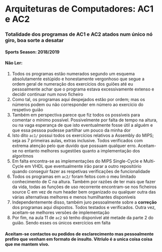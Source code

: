 # Arquiteturas de Computadores: AC1 e AC2

### Totalidade dos programas de AC1 e AC2 atados num único nó giro, boa sorte a desatar

#### Sports Season: 2018/2019

#### Não Ler: 

1. Todos os programas estão numerados segundo um esquema absolutamente estúpido e honestamente vergonhoso que segue a ordem geral de numeração dos exercícios dos guiões até eu pessoalmente achar que o programa estava excessivamente extenso e decidir continuar num novo ficheiro
2. Como tal, os programas aqui despejados estão por ordem; mas os números podem ou não corresponder em número ao exercício do respetivo guião
3. Também em perspectiva parece que fiz todos os possíveis para comentar o mínimo possível. Possivelmente por falta de tempo na altura, ou na vaga esperança de que isto eventualmente fosse útil a alguém e que essa pessoa pudesse partilhar um pouco da minha dor
4. Isto dito `ac1/` possui todos os exercícios relativos a Assembly do MIPS; seja as 7 primeiras aulas, extras inclusive. Todos verificados com extrema atenção pelo que duvido que possuam qualquer erro. Aceitam-se no entanto melhores sugestões quanto a implementação dos algoritmos
5. Em falta encontra-se as implementações do MIPS Single-Cycle e Multi-Cycle em VHDL que eventualmente irão parar a outro repositório quando conseguir fazer as respetivas verificações de funcionalidade
5. Todos os programas em `ac2/` foram feitos com o meu limitado conhecimento de C na altura. Também por razões de ter mais que fazer da vida, todas as funções de uso recorrente encontram-se nos ficheiros source C em vez de num header bem organizado ou qualquer outra das várias alternativas melhores e menos humilhantes disponíveis
6. Independentemente disso, também juro pessoalmente sobre a **correção** dos programas aqui dispostos. Todos testados e verificados. Outra vez, aceitam-se melhores versões de implementação
7. Por fim, na aula 11 de `ac2` só tenho disponível até metade da parte 2 do guião. Sendo esses os únicos exercícios em falta 

#### Aceitam-se contactos ou pedidos de esclarecimento mas pessoalmente prefiro que venham em formato de insulto. Vitríulo é a unica coisa coisa que me mantem vivo.
